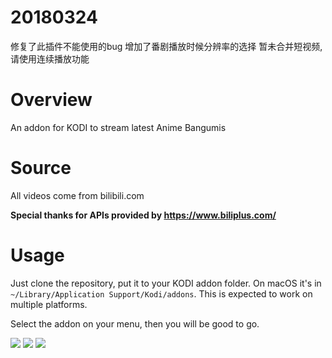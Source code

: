 # 20180324
修复了此插件不能使用的bug
增加了番剧播放时候分辨率的选择
暂未合并短视频,请使用连续播放功能
# Overview
An addon for KODI to stream latest Anime Bangumis
# Source
All videos come from bilibili.com

__Special thanks for APIs provided by https://www.biliplus.com/__
# Usage
Just clone the repository, put it to your KODI addon folder. On macOS it's in `~/Library/Application Support/Kodi/addons`. This is expected to work on multiple platforms.

Select the addon on your menu, then you will be good to go.

![](https://i.imgur.com/gPwXLBJ.png)
![](https://i.imgur.com/vO8l9vU.png)
![](https://i.imgur.com/Ra2ulpQ.png)
